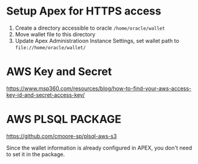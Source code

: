 # Setup Apex for HTTPS access

<ol>
  <li>Create a directory accessible to oracle
    <code>/home/oracle/wallet</code>
  </li>
  <li>
   Move wallet file to this directory
  </li>
  <li>Update Apex Administratioon Instance Settings, set wallet path to <code>file://home/oracle/wallet/</code>
</ol>
  

# AWS Key and Secret

https://www.msp360.com/resources/blog/how-to-find-your-aws-access-key-id-and-secret-access-key/


# AWS  PLSQL PACKAGE

https://github.com/cmoore-sp/plsql-aws-s3

Since the wallet information is already configured in APEX, you don't need to set it in the package.

